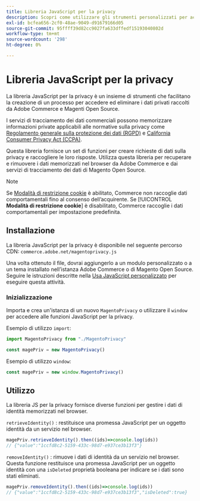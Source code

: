 ```yaml
---
title: Libreria JavaScript per la privacy
description: Scopri come utilizzare gli strumenti personalizzati per accedere ed eliminare le informazioni personali dei clienti raccolte da Adobe Commerce e Magenti Open Source.
exl-id: bcfea656-2cf0-48ae-9049-d91679166d05
source-git-commit: 95ffff39d82cc9027fa633dffedf15193040802d
workflow-type: tm+mt
source-wordcount: '298'
ht-degree: 0%

---
```


<!-- TODO: Remove this topic and redirect to the adobe-privacy-javascript-library.md when the Adobe privacy library has been integrated with Commerce. -->

# Libreria JavaScript per la privacy

La libreria JavaScript per la privacy è un insieme di strumenti che facilitano la creazione di un processo per accedere ed eliminare i dati privati raccolti da Adobe Commerce e Magenti Open Source.

I servizi di tracciamento dei dati commerciali possono memorizzare informazioni private applicabili alle normative sulla privacy come [Regolamento generale sulla protezione dei dati (RGPD)](gdpr.md) e [California Consumer Privacy Act (CCPA)](ccpa.md).

Questa libreria fornisce un set di funzioni per creare richieste di dati sulla privacy e raccogliere le loro risposte. Utilizza questa libreria per recuperare e rimuovere i dati memorizzati nel browser da Adobe Commerce e dai servizi di tracciamento dei dati di Magento Open Source.

>[!NOTE]
>
>Se [Modalità di restrizione cookie](https://experienceleague.adobe.com/docs/commerce-admin/start/compliance/privacy/compliance-cookie-law.html) è abilitato, Commerce non raccoglie dati comportamentali fino al consenso dell’acquirente. Se [!UICONTROL **Modalità di restrizione cookie**] è disabilitato, Commerce raccoglie i dati comportamentali per impostazione predefinita.

## Installazione

La libreria JavaScript per la privacy è disponibile nel seguente percorso CDN: `commerce.adobe.net/magentoprivacy.js`

Una volta ottenuto il file, dovrai aggiungerlo a un modulo personalizzato o a un tema installato nell’istanza Adobe Commerce o di Magento Open Source. Seguire le istruzioni descritte nella [Usa JavaScript personalizzato](https://developer.adobe.com/commerce/frontend-core/javascript/custom/) per eseguire questa attività.

### Inizializzazione

Importa e crea un&#39;istanza di un nuovo `MagentoPrivacy` o utilizzare il `window` per accedere alle funzioni JavaScript per la privacy.

Esempio di utilizzo `import`:

```js
import MagentoPrivacy from "./MagentoPrivacy"

const magePriv = new MagentoPrivacy()
```

Esempio di utilizzo `window`:

```js
const magePriv = new window.MagentoPrivacy()
```

## Utilizzo

La libreria JS per la privacy fornisce diverse funzioni per gestire i dati di identità memorizzati nel browser.

`retrieveIdentity()`
: restituisce una promessa JavaScript per un oggetto identità da un servizio nel browser.

```js
magePriv.retrieveIdentity().then((ids)=>console.log(ids))
// {"value":"1ccfd8c2-5159-433c-98d7-e937ce3b13f3"}
```

`removeIdentity()`
: rimuove i dati di identità da un servizio nel browser.
Questa funzione restituisce una promessa JavaScript per un oggetto identità con una `isDeleted` proprietà booleana per indicare se i dati sono stati eliminati.

```js
magePriv.removeIdentity().then((ids)=>console.log(ids))
// {"value":"1ccfd8c2-5159-433c-98d7-e937ce3b13f3","isDeleted":true}
```
